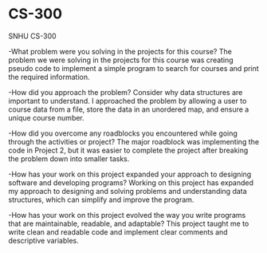 # CS-300
SNHU CS-300

-What problem were you solving in the projects for this course?
The problem we were solving in the projects for this course was creating pseudo code to implement a simple program to search for courses and print the required information.

-How did you approach the problem? Consider why data structures are important to understand.
I approached the problem by allowing a user to course data from a file, store the data in an unordered map, and ensure a unique course number.

-How did you overcome any roadblocks you encountered while going through the activities or project?
The major roadblock was implementing the code in Project 2, but it was easier to complete the project after breaking the problem down into smaller tasks.

-How has your work on this project expanded your approach to designing software and developing programs?
Working on this project has expanded my approach to designing and solving problems and understanding data structures, which can simplify and improve the program.

-How has your work on this project evolved the way you write programs that are maintainable, readable, and adaptable?
This project taught me to write clean and readable code and implement clear comments and descriptive variables.

